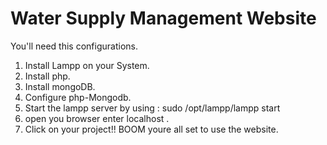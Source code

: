# Water Supply Management Website
You'll need this configurations.

1. Install Lampp on your System.
2. Install php.
3. Install mongoDB.
4. Configure php-Mongodb.
5. Start the lampp server by using :  sudo /opt/lampp/lampp start
6. open you browser enter localhost .
7. Click on your project!! BOOM youre all set to use the website.
